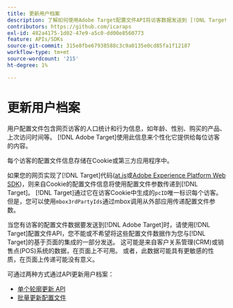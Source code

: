 ```yaml
---
title: 更新用户档案
description: 了解如何使用Adobe Target配置文件API将访客数据发送到 [!DNL Target]。
contributors: https://github.com/icaraps
exl-id: 482a4175-1d02-47e9-a5c0-dd00e8560773
feature: APIs/SDKs
source-git-commit: 315e8fbe67938588c3c9a0135e0cd85fa1f12187
workflow-type: tm+mt
source-wordcount: '215'
ht-degree: 1%

---
```


# 更新用户档案

用户配置文件包含网页访客的人口统计和行为信息，如年龄、性别、购买的产品、上次访问时间等。 [!DNL Adobe Target]使用此信息来个性化它提供给每位访客的内容。

每个访客的配置文件信息存储在Cookie或第三方应用程序中。

如果您的网页实现了[!DNL Target]代码([at.js](/help/dev/implement/client-side/atjs/how-atjs-works/overview.md)或[Adobe Experience Platform Web SDK](/help/dev/implement/client-side/aep-web-sdk/aep-web-sdk-overview.md))，则来自Cookie的配置文件信息将使用配置文件参数传递到[!DNL Target]。 [!DNL Target]通过它在访客Cookie中生成的`pcID`唯一标识每个访客。 但是，您可以使用`mbox3rdPartyIds`通过mbox调用从外部应用传递配置文件参数。

当您有访客的配置文件数据要发送到[!DNL Adobe Target]时，请使用[!DNL Target]配置文件API，您不能或不希望将这些配置文件数据作为您与[!DNL Target]的基于页面的集成的一部分发送。 这可能是来自客户关系管理(CRM)或销售点(POS)系统的数据，在页面上不可用。 或者，此数据可能具有更敏感的性质，在页面上传递可能没有意义。

可通过两种方式通过API更新用户档案：

* [单个轮廓更新 API](/help/dev/administer/profile-api/profile-single-api.md)
* [批量更新配置文件](/help/dev/administer/profile-api/profile-bulk-api.md)
